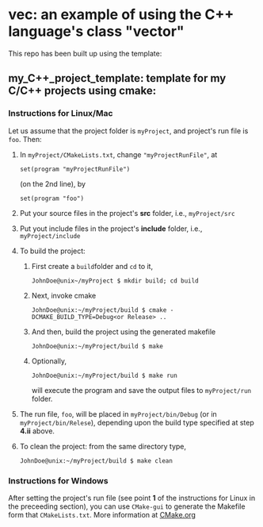 # vec: an example of using the C++ language's class "vector"
This repo has been built up using the template:

## my_C++_project_template: template for my C/C++ projects using cmake:

### Instructions for Linux/Mac

Let us assume that the project folder is `myProject`, and project's run file is `foo`. Then: 

1. In `myProject/CMakeLists.txt`, change `"myProjectRunFile"`, at

    `set(program "myProjectRunFile")`

   (on the 2nd line), by
  
    `set(program "foo")`

2. Put your source files in the project's **src** folder, i.e., `myProject/src`

3. Put yout include files in the project's **include** folder, i.e., `myProject/include`

4. To build the project:
    1. First create a `build`folder and `cd` to  it,

       `JohnDoe@unix~/myProject $ mkdir build; cd build`

    2. Next, invoke cmake

        `JohnDoe@unix:~/myProject/build $ cmake -DCMAKE_BUILD_TYPE=Debug<or Release> .. `

    3. And then, build the project using the generated makefile

        `JohnDoe@unix:~/myProject/build $ make` 

    4. Optionally,
	
        `JohnDoe@unix:~/myProject/build $ make run`

       will execute the program and save the output files to `myProject/run` folder.

5. The run file, `foo`, will be placed in `myProject/bin/Debug` (or in 
   `myProject/bin/Relese`), depending upon the build type specified at step **4.ii** 
   above.

6. To clean the project: from the same directory type, 

    `JohnDoe@unix:~/myProject/build $ make clean`

### Instructions for Windows    
After setting the project's run file (see point **1** of the instructions for
Linux in the preceeding section), you can use `CMake-gui` to generate the
Makefile form that `CMakeLists.txt`. More information at
[CMake.org](https://cmake.org)
